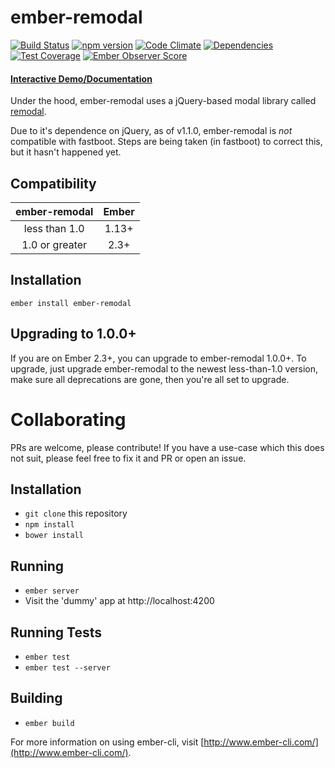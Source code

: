 # ember-remodal

[![Build Status](https://travis-ci.org/sethbrasile/ember-remodal.svg?branch=master)](https://travis-ci.org/sethbrasile/ember-remodal) [![npm version](https://badge.fury.io/js/ember-remodal.svg)](http://badge.fury.io/js/ember-remodal) [![Code Climate](https://codeclimate.com/github/sethbrasile/ember-remodal/badges/gpa.svg)](https://codeclimate.com/github/sethbrasile/ember-remodal) [![Dependencies](https://david-dm.org/sethbrasile/ember-remodal.svg)](https://david-dm.org/sethbrasile/ember-remodal) [![Test Coverage](https://codeclimate.com/github/sethbrasile/ember-remodal/badges/coverage.svg)](https://codeclimate.com/github/sethbrasile/ember-remodal/coverage) [![Ember Observer Score](http://emberobserver.com/badges/ember-remodal.svg)](http://emberobserver.com/addons/ember-remodal)

#### [Interactive Demo/Documentation](http://sethbrasile.github.io/ember-remodal)

Under the hood, ember-remodal uses a jQuery-based modal library called
[remodal](http://vodkabears.github.io/remodal/).

Due to it's dependence on jQuery, as of v1.1.0, ember-remodal is *not*
compatible with fastboot. Steps are being taken (in fastboot) to correct this,
but it hasn't happened yet.

## Compatibility

| ember-remodal |     Ember    |
| :-----------: | :----------: |
| less than 1.0 | 1.13+        |
| 1.0 or greater| 2.3+         |

## Installation
`ember install ember-remodal`

## Upgrading to 1.0.0+

If you are on Ember 2.3+, you can upgrade to ember-remodal 1.0.0+. To upgrade,
just upgrade ember-remodal to the newest less-than-1.0 version, make sure all
deprecations are gone, then you're all set to upgrade.

# Collaborating

PRs are welcome, please contribute! If you have a use-case which this does not suit,
please feel free to fix it and PR or open an issue.

## Installation

* `git clone` this repository
* `npm install`
* `bower install`

## Running

* `ember server`
* Visit the 'dummy' app at http://localhost:4200

## Running Tests

* `ember test`
* `ember test --server`

## Building

* `ember build`

For more information on using ember-cli, visit [http://www.ember-cli.com/](http://www.ember-cli.com/).
